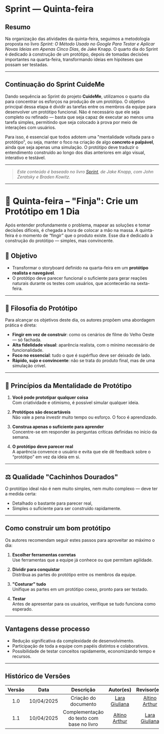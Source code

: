 # Sprint — Quinta-feira

## Resumo

Na organização das atividades da quinta-feira, seguimos a metodologia proposta no livro _Sprint: O Método Usado no Google Para Testar e Aplicar Novas Ideias em Apenas Cinco Dias_, de Jake Knapp. O quarto dia do Sprint é dedicado à construção de um protótipo, depois de tomadas decisões importantes na quarta-feira, transformando ideias em hipóteses que possam ser testadas.

---

## Continuação do Sprint CuideMe

Dando sequência ao Sprint do projeto **CuideMe**, utilizamos o quarto dia para concentrar os esforços na produção de um protótipo. O objetivo principal dessa etapa é dividir as tarefas entre os membros da equipe para desenvolver um protótipo funcional. Não é necessário que ele seja completo ou refinado — basta que seja capaz de executar ao menos uma tarefa simples, permitindo que seja colocado à prova por meio de interações com usuários.

Para isso, é essencial que todos adotem uma "mentalidade voltada para o protótipo", ou seja, manter o foco na criação de algo **concreto e palpável**, ainda que seja apenas uma simulação. O protótipo deve traduzir o entendimento construído ao longo dos dias anteriores em algo visual, interativo e testável.

---

> _Este conteúdo é baseado no livro [Sprint](https://www.thesprintbook.com), de Jake Knapp, com John Zeratsky e Braden Kowitz._  

---

# 📅 Quinta-feira – "Finja": Crie um Protótipo em 1 Dia

Após entender profundamente o problema, mapear as soluções e tomar decisões difíceis, é chegada a hora de colocar a mão na massa. A quinta-feira é o momento de “fingir” que o produto existe. Esse dia é dedicado à construção do protótipo — simples, mas convincente.

## 🎯 Objetivo

- Transformar o storyboard definido na quarta-feira em um **protótipo realista e navegável**.
- O protótipo deve parecer funcional o suficiente para gerar reações naturais durante os testes com usuários, que acontecerão na sexta-feira.

---

## 💭 Filosofia do Protótipo

Para alcançar os objetivos deste dia, os autores propõem uma abordagem prática e direta:

- **Fingir em vez de construir**: como os cenários de filme do Velho Oeste — só fachada.
- **Alta fidelidade visual**: aparência realista, com o mínimo necessário de funcionalidade.
- **Foco no essencial**: tudo o que é supérfluo deve ser deixado de lado.
- **Rápido, sujo e convincente**: não se trata do produto final, mas de uma simulação crível.

---

## 🧠 Princípios da Mentalidade de Protótipo

1. **Você pode prototipar qualquer coisa**  
   Com criatividade e otimismo, é possível simular qualquer ideia.

2. **Protótipos são descartáveis**  
   Não vale a pena investir muito tempo ou esforço. O foco é aprendizado.

3. **Construa apenas o suficiente para aprender**  
   Concentre-se em responder às perguntas críticas definidas no início da semana.

4. **O protótipo deve parecer real**  
   A aparência convence o usuário e evita que ele dê feedback sobre o “protótipo” em vez da ideia em si.

---

## ⚖️ Qualidade "Cachinhos Dourados"

O protótipo ideal não é nem muito simples, nem muito complexo — deve ter a medida certa:

- Detalhado o bastante para parecer real,
- Simples o suficiente para ser construído rapidamente.

---

## Como construir um bom protótipo

Os autores recomendam seguir estes passos para aproveitar ao máximo o dia:

1. **Escolher ferramentas corretas**  
   Use ferramentas que a equipe já conhece ou que permitam agilidade.

2. **Dividir para conquistar**  
   Distribua as partes do protótipo entre os membros da equipe.

3. **"Costurar" tudo**  
   Unifique as partes em um protótipo coeso, pronto para ser testado.

4. **Testar**  
   Antes de apresentar para os usuários, verifique se tudo funciona como esperado.

---

## Vantagens desse processo

- Redução significativa da complexidade de desenvolvimento.
- Participação de toda a equipe com papéis distintos e colaborativos.
- Possibilidade de testar conceitos rapidamente, economizando tempo e recursos.

---

## Histórico de Versões

| Versão |    Data    |          Descrição          |                       Autor(es)                        |                   Revisor(es)                   |
| :----: | :--------: | :-------------------------: | :----------------------------------------------------: | :---------------------------------------------: |
|  1.0   | 10/04/2025 | Criação do documento | [Lara Giuliana](https://github.com/gravelylara) | [Altino Arthur](https://github.com/arthurrochamoreira) |
|  1.1   | 10/04/2025 | Complementação do texto com  base no livro  | [Altino Arthur](https://github.com/arthurrochamoreira)| [Lara Giuliana](https://github.com/gravelylara)|
